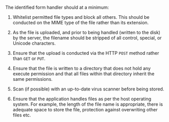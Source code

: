 The identified form handler should at a minimum:

1. Whitelist permitted file types and block all others. This should be
conducted on the MIME type of the file rather than its extension.

2. As the file is uploaded, and prior to being handled (written to the
disk) by the server, the filename should be stripped of all control,
special, or Unicode characters.

3. Ensure that the upload is conducted via the HTTP `POST` method rather
than `GET` or `PUT`.

4. Ensure that the file is written to a directory that does not hold
any execute permission and that all files within that directory inherit
the same permissions.

5. Scan (if possible) with an up-to-date virus scanner before being
stored.

6. Ensure that the application handles files as per the host operating
system. For example, the length of the file name is appropriate, there
is adequate space to store the file, protection against overwriting
other files etc.